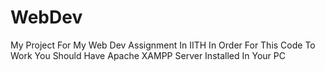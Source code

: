 # WebDev
My Project For My Web Dev Assignment In IITH
In Order For This Code To Work You Should Have Apache XAMPP Server Installed In Your PC
